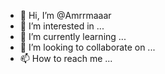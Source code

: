 - 👋 Hi, I’m @Amrrmaaar
- 👀 I’m interested in ...
- 🌱 I’m currently learning ...
- 💞️ I’m looking to collaborate on ...
- 📫 How to reach me ...

<!---
Amrrmaaar/Amrrmaaar is a ✨ special ✨ repository because its `Amrrmaaar` (this file) appears on your GitHub profile.
You can click the Preview link to take a look at your changes.
--->
